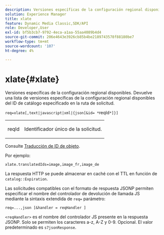 ```yaml
---
description: Versiones específicas de la configuración regional disponibles. Devuelve una lista de versiones específicas de la configuración regional disponibles del ID de catálogo especificado en la ruta de solicitud.
solution: Experience Manager
title: xlate
feature: Dynamic Media Classic,SDK/API
role: Developer,User
exl-id: bf5b3cb7-9792-4eca-a1aa-55aa4089b4d4
source-git-commit: 206e4643e3926cb85b4be2189743578f88180be7
workflow-type: tm+mt
source-wordcount: '107'
ht-degree: 4%

---
```


# xlate{#xlate}

Versiones específicas de la configuración regional disponibles. Devuelve una lista de versiones específicas de la configuración regional disponibles del ID de catálogo especificado en la ruta de solicitud.

`req=xlate[,text|javascript|xml|{json[&id= *`reqId`*]}]`

<table id="simpletable_8970A3A5A64F4DC2B184E251993390C5"> 
 <tr class="strow"> 
  <td class="stentry"> <p><span class="codeph"><span class="varname"> reqId</span></span> </p> </td> 
  <td class="stentry"> <p>Identificador único de la solicitud. </p></td> 
 </tr> 
</table>

Consulte [Traducción de ID de objeto](../../../../../../is-api/http-ref/image-serving-api-ref/c-http-protocol-reference/c-syntax-and-features/r-object-id-translation.md#reference-cf3e34e6cbb346d69ded9982bfdef414).

Por ejemplo:

`xlate.translatedIds=image,image_fr,image_de`

La respuesta HTTP se puede almacenar en caché con el TTL en función de `catalog::Expiration`.

Las solicitudes compatibles con el formato de respuesta JSONP permiten especificar el nombre del controlador de devolución de llamada JS mediante la sintaxis extendida de `req=` parámetro:

`req=...,json [&handler = reqHandler ]`

`<reqHandler>` es el nombre del controlador JS presente en la respuesta JSONP. Solo se permiten los caracteres a-z, A-Z y 0-9. Opcional. El valor predeterminado es `s7jsonResponse`.
